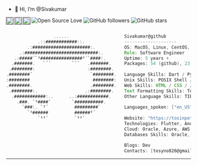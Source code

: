 - 👋 Hi, I’m @Sivakumar

![Open Source Love](https://img.shields.io/badge/Open%20Source-%E2%9D%A4-red.svg)
![GitHub followers](https://img.shields.io/github/followers/tosinpeter?label=Followers&style=social)
![GitHub stars](https://img.shields.io/github/stars/tosinpeter?label=Stars&style=social)
<a href="" target="_blank" rel="noopener noreferrer">
  <img align="left" alt="Preston's' Twitter" width="20px" src="https://simpleicons.now.sh/x/495f7e" />
</a>
<a href="" target="_blank">
  <img align="left" alt="Preston's' LinkedIn" width="20px" src="https://simpleicons.now.sh/linkedin/495f7e" />
</a>
<a href="" target="_blank">
  <img title="🔥 Follow me on github and star some of my repos" align="left" alt="Preston's Codepen" width="20px" src="https://simpleicons.now.sh/codepen/495f7e" />
</a>

```groovy

                  ......                     Sivakumar@github
            .::############::.               --------------------
        .:######################:.           OS: MacOS, Linux, CentOS, Windows
     .:############################:.        Role: Software Engineer 
   .:#####´`³################³´`####:.       Uptime: 5 years +
  .#######.   `´´        ``´   .#######.     Packages: 54 (github), 23 (aur)
 .########:                    :########.
.########´                      `########.   Language Skills: Dart / Python / Java / Javascript
:########                        ########:   Unix Skills: POSIX Shell / Bash / AWK / Regex / Perl
.########.                      .########.   Web Skills: HTML / CSS / JavaScript / Tailwindcss / FastAPI
 .########:.                  .:########.    Text Formatting Skills: TeX / roff
  .############:..      ..:############.     Other Language Skills: TIBasic / Batch
    .###. `³####´        `###########.
      `###:. `³´          #########`         Languages_spoken: ["en_US", "es_ES"]
        `³######          ######³´
            `³³´          `³³´               Website: "https://tosinpeter.dev"
                                             Technologies: Flutter, Android studio
                                             Cloud: Oracle, Azure, AWS
                                             Databases Skills: Oracle, MySQl, SQLite, MongoDB, Cassandra

                                             Blogs: Dev
                                             Contacts: [tosyno826@gmail.com, +2348103555247]

```

--------
